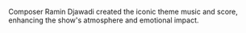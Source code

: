 Composer Ramin Djawadi created the iconic theme music and score, enhancing the show's atmosphere and emotional impact.
